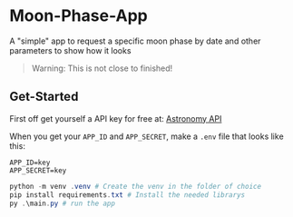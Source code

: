 # Moon-Phase-App

A "simple" app to request a specific moon phase by date and other parameters to show how it looks

> Warning: This is not close to finished!

## Get-Started

First off get yourself a API key for free at: [Astronomy API](https://docs.astronomyapi.com/)

When you get your `APP_ID` and `APP_SECRET`, make a `.env` file that looks like this:

```properties
APP_ID=key
APP_SECRET=key
```

```PowerShell
python -m venv .venv # Create the venv in the folder of choice
pip install requirements.txt # Install the needed librarys
py .\main.py # run the app
```
